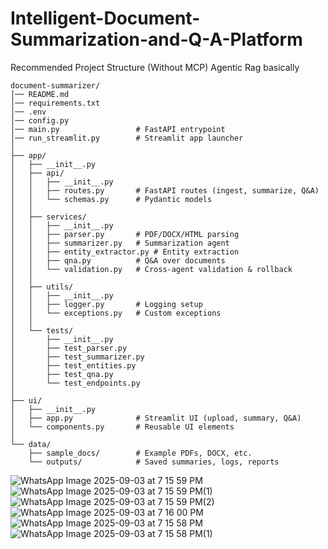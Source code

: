 # Intelligent-Document-Summarization-and-Q-A-Platform

Recommended Project Structure (Without MCP)
Agentic Rag basically
```
document-summarizer/
│── README.md
│── requirements.txt
│── .env
│── config.py
│── main.py                 # FastAPI entrypoint
│── run_streamlit.py        # Streamlit app launcher
│
├── app/
│   ├── __init__.py
│   ├── api/
│   │   ├── __init__.py
│   │   ├── routes.py       # FastAPI routes (ingest, summarize, Q&A)
│   │   └── schemas.py      # Pydantic models
│   │
│   ├── services/
│   │   ├── __init__.py
│   │   ├── parser.py       # PDF/DOCX/HTML parsing
│   │   ├── summarizer.py   # Summarization agent
│   │   ├── entity_extractor.py # Entity extraction
│   │   ├── qna.py          # Q&A over documents
│   │   └── validation.py   # Cross-agent validation & rollback
│   │
│   ├── utils/
│   │   ├── __init__.py
│   │   ├── logger.py       # Logging setup
│   │   └── exceptions.py   # Custom exceptions
│   │
│   └── tests/
│       ├── __init__.py
│       ├── test_parser.py
│       ├── test_summarizer.py
│       ├── test_entities.py
│       ├── test_qna.py
│       └── test_endpoints.py
│
├── ui/
│   ├── __init__.py
│   ├── app.py              # Streamlit UI (upload, summary, Q&A)
│   └── components.py       # Reusable UI elements
│
└── data/
    ├── sample_docs/        # Example PDFs, DOCX, etc.
    └── outputs/            # Saved summaries, logs, reports

```

![WhatsApp Image 2025-09-03 at 7 15 59 PM](https://github.com/user-attachments/assets/5c1966a4-1592-457f-b211-809e99d0639f)
![WhatsApp Image 2025-09-03 at 7 15 59 PM(1)](https://github.com/user-attachments/assets/d695b1a8-86dd-4294-b87d-9d3d07e8c29a)
![WhatsApp Image 2025-09-03 at 7 15 59 PM(2)](https://github.com/user-attachments/assets/b1830db3-5bcc-41fe-b504-5aae318a05e5)
![WhatsApp Image 2025-09-03 at 7 16 00 PM](https://github.com/user-attachments/assets/98da4e67-7f69-4653-bb34-d1c4bd33d216)
![WhatsApp Image 2025-09-03 at 7 15 58 PM](https://github.com/user-attachments/assets/cf833173-4fd8-4326-a944-4b2324c88b7d)
![WhatsApp Image 2025-09-03 at 7 15 58 PM(1)](https://github.com/user-attachments/assets/a94c3553-511e-4896-8ef1-ddff350fb859)
